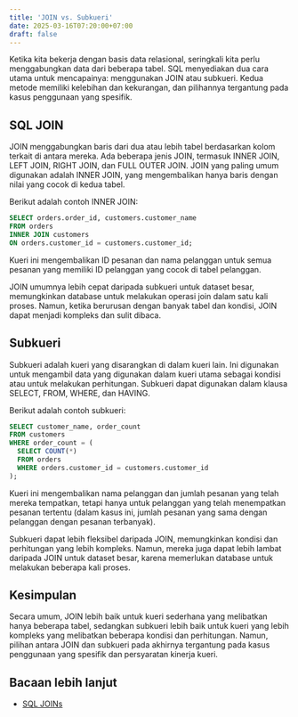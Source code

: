 ```yaml
---
title: 'JOIN vs. Subkueri'
date: 2025-03-16T07:20:00+07:00
draft: false
---
```


Ketika kita bekerja dengan basis data relasional, seringkali kita perlu menggabungkan data dari beberapa tabel. SQL menyediakan dua cara utama untuk mencapainya: menggunakan JOIN atau subkueri. Kedua metode memiliki kelebihan dan kekurangan, dan pilihannya tergantung pada kasus penggunaan yang spesifik.

## SQL JOIN

JOIN menggabungkan baris dari dua atau lebih tabel berdasarkan kolom terkait di antara mereka. Ada beberapa jenis JOIN, termasuk INNER JOIN, LEFT JOIN, RIGHT JOIN, dan FULL OUTER JOIN. JOIN yang paling umum digunakan adalah INNER JOIN, yang mengembalikan hanya baris dengan nilai yang cocok di kedua tabel.

Berikut adalah contoh INNER JOIN:

```sql
SELECT orders.order_id, customers.customer_name
FROM orders
INNER JOIN customers
ON orders.customer_id = customers.customer_id;
```

Kueri ini mengembalikan ID pesanan dan nama pelanggan untuk semua pesanan yang memiliki ID pelanggan yang cocok di tabel pelanggan.

JOIN umumnya lebih cepat daripada subkueri untuk dataset besar, memungkinkan database untuk melakukan operasi join dalam satu kali proses. Namun, ketika berurusan dengan banyak tabel dan kondisi, JOIN dapat menjadi kompleks dan sulit dibaca.

## Subkueri

Subkueri adalah kueri yang disarangkan di dalam kueri lain. Ini digunakan untuk mengambil data yang digunakan dalam kueri utama sebagai kondisi atau untuk melakukan perhitungan. Subkueri dapat digunakan dalam klausa SELECT, FROM, WHERE, dan HAVING.

Berikut adalah contoh subkueri:

```sql
SELECT customer_name, order_count
FROM customers
WHERE order_count = (
  SELECT COUNT(*)
  FROM orders
  WHERE orders.customer_id = customers.customer_id
);
```

Kueri ini mengembalikan nama pelanggan dan jumlah pesanan yang telah mereka tempatkan, tetapi hanya untuk pelanggan yang telah menempatkan pesanan tertentu (dalam kasus ini, jumlah pesanan yang sama dengan pelanggan dengan pesanan terbanyak).

Subkueri dapat lebih fleksibel daripada JOIN, memungkinkan kondisi dan perhitungan yang lebih kompleks. Namun, mereka juga dapat lebih lambat daripada JOIN untuk dataset besar, karena memerlukan database untuk melakukan beberapa kali proses.

## Kesimpulan

Secara umum, JOIN lebih baik untuk kueri sederhana yang melibatkan hanya beberapa tabel, sedangkan subkueri lebih baik untuk kueri yang lebih kompleks yang melibatkan beberapa kondisi dan perhitungan. Namun, pilihan antara JOIN dan subkueri pada akhirnya tergantung pada kasus penggunaan yang spesifik dan persyaratan kinerja kueri.

## Bacaan lebih lanjut

- [SQL JOINs](https://www.w3schools.com/sql/sql_join.asp)
